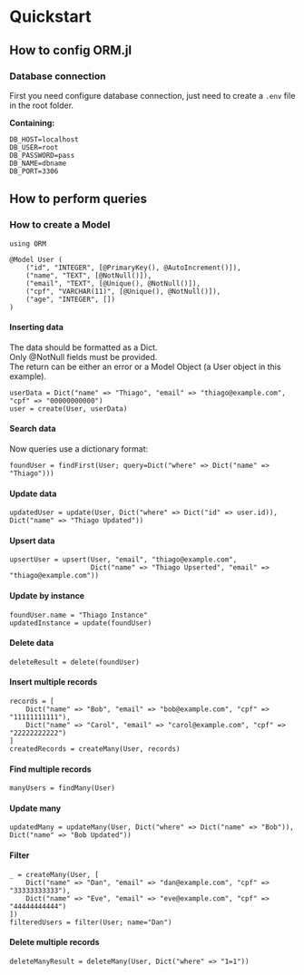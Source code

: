 # Quickstart

## How to config ORM.jl
### Database connection
First you need configure database connection, just need to create a `.env` file in the root folder.  
  
**Containing:**
```
DB_HOST=localhost
DB_USER=root
DB_PASSWORD=pass
DB_NAME=dbname
DB_PORT=3306
```

## How to perform queries
### How to create a Model
```
using ORM

@Model User (
    ("id", "INTEGER", [@PrimaryKey(), @AutoIncrement()]),
    ("name", "TEXT", [@NotNull()]),
    ("email", "TEXT", [@Unique(), @NotNull()]),
    ("cpf", "VARCHAR(11)", [@Unique(), @NotNull()]),
    ("age", "INTEGER", [])
)
```

#### Inserting data
The data should be formatted as a Dict.  
Only @NotNull fields must be provided.  
The return can be either an error or a Model Object (a User object in this example).
```
userData = Dict("name" => "Thiago", "email" => "thiago@example.com", "cpf" => "00000000000")
user = create(User, userData)
```

#### Search data
Now queries use a dictionary format:
```
foundUser = findFirst(User; query=Dict("where" => Dict("name" => "Thiago")))
```

#### Update data
```
updatedUser = update(User, Dict("where" => Dict("id" => user.id)), Dict("name" => "Thiago Updated"))
```

#### Upsert data
```
upsertUser = upsert(User, "email", "thiago@example.com",
                    Dict("name" => "Thiago Upserted", "email" => "thiago@example.com"))
```

#### Update by instance
```
foundUser.name = "Thiago Instance"
updatedInstance = update(foundUser)
```

#### Delete data
```
deleteResult = delete(foundUser)
```

#### Insert multiple records
```
records = [
    Dict("name" => "Bob", "email" => "bob@example.com", "cpf" => "11111111111"),
    Dict("name" => "Carol", "email" => "carol@example.com", "cpf" => "22222222222")
]
createdRecords = createMany(User, records)
```

#### Find multiple records
```
manyUsers = findMany(User)
```

#### Update many
```
updatedMany = updateMany(User, Dict("where" => Dict("name" => "Bob")), Dict("name" => "Bob Updated"))
```

#### Filter
```
_ = createMany(User, [
    Dict("name" => "Dan", "email" => "dan@example.com", "cpf" => "33333333333"),
    Dict("name" => "Eve", "email" => "eve@example.com", "cpf" => "44444444444")
])
filteredUsers = filter(User; name="Dan")
```

#### Delete multiple records
```
deleteManyResult = deleteMany(User, Dict("where" => "1=1"))
```